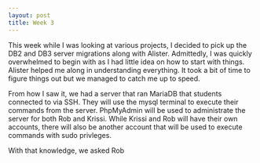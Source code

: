 ```yaml
---
layout: post
title: Week 3
---
```

This week while I was looking at various projects, I decided to pick up the DB2 and DB3 server migrations along with Alister. Admittedly, I was quickly overwhelmed to begin with as I had little idea on how to start with things. Alister helped me along in understanding everything. It took a bit of time to figure things out but we managed to catch me up to speed.

From how I saw it, we had a server that ran MariaDB that students connected to via SSH. They will use the mysql terminal to execute their commands from the server. PhpMyAdmin will be used to administrate the server for both Rob and Krissi. While Krissi and Rob will have their own accounts, there will also be another account that will be used to execute commands with sudo privleges.

With that knowledge, we asked Rob 